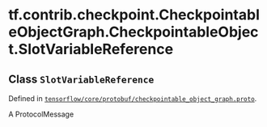 <div itemscope itemtype="http://developers.google.com/ReferenceObject">
<meta itemprop="name" content="tf.contrib.checkpoint.CheckpointableObjectGraph.CheckpointableObject.SlotVariableReference" />
<meta itemprop="path" content="Stable" />
</div>

# tf.contrib.checkpoint.CheckpointableObjectGraph.CheckpointableObject.SlotVariableReference

## Class `SlotVariableReference`





Defined in [`tensorflow/core/protobuf/checkpointable_object_graph.proto`](https://www.tensorflow.org/code/tensorflow/core/protobuf/checkpointable_object_graph.proto).

A ProtocolMessage

